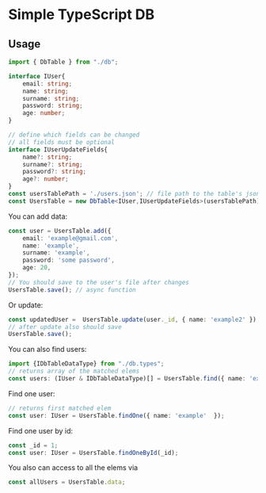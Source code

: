 # Simple TypeScript DB
## Usage

```typescript
import { DbTable } from "./db";

interface IUser{
    email: string;
    name: string;
    surname: string;
    password: string;
    age: number;
}

// define which fields can be changed
// all fields must be optional
interface IUserUpdateFields{
    name?: string;
    surname?: string;
    password?: string;
    age?: number;    
}
const usersTablePath = './users.json'; // file path to the table's json file
const UsersTable = new DbTable<IUser,IUserUpdateFields>(usersTablePath)
```
You can add data:
```typescript
const user = UsersTable.add({ 
    email: 'example@gmail.com',
    name: 'example',
    surname: 'example',
    password: 'some password',
    age: 20,
});
// You should save to the user's file after changes
UsersTable.save(); // async function
```
Or update:
```typescript
const updatedUser =  UsersTable.update(user._id, { name: 'example2' });
// after update also should save
UsersTable.save();
```
You can also find users:

```typescript
import {IDbTableDataType} from "./db.types";
// returns array of the matched elems
const users: (IUser & IDbTableDataType)[] = UsersTable.find({ name: 'example' });
```
Find one user:
```typescript
// returns first matched elem
const user: IUser = UsersTable.findOne({ name: 'example'  });
```
Find one user by id:
```typescript
const _id = 1;
const user: IUser = UsersTable.findOneById(_id);
```
You also can access to all the elems via
```typescript
const allUsers = UsersTable.data;
```


